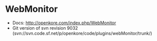 # WebMonitor

- Docs: http://openkore.com/index.php/WebMonitor
- Git version of svn revision 9032 (svn://svn.code.sf.net/p/openkore/code/plugins/webMonitor/trunk/)
